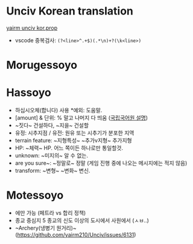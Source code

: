 # Unciv Korean translation
[yairm unciv kor.prop](https://github.com/yairm210/Unciv/blob/master/android/assets/jsons/translations/Korean.properties)
- vscode 중복검사: ```(?<line>^.+$)(.*\n)+?(\k<line>)```

# Morugessoyo


# Hassoyo
- 하십시오체(합니다) 사용 *예외: 도움말.
- [amount] & 단위: % 말고 나머지 다 띄움 ([국립국어원 설명](https://www.korean.go.kr/front/onlineQna/onlineQnaView.do?mn_id=216&qna_seq=117010))
- ~짓다~ 건설하다, ~지을~ 건설할
- 유정: 시추지점 / 유전: 원유 또는 시추기가 분포한 지역
- terrain feature: ~지형특성~ ~추가v지형~ 추가지형
- HP: ~체력~ HP. 어느 쪽이든 하나로만 통일할것.
- unknown: ~미지의~ 알 수 없는.
- are you sure~: ~정말로~ 정말 (게임 진행 중에 나오는 메시지에는 적지 않음)
- transform: ~변형~ ~변화~ 변신.

# Motessoyo
- 에만 가능 (페트라 vs 합리 정책)
- 종교 중심지 5 종교의 신도 이상의 도시에서 사원에서 (ㅅㅂ..)
- ~Archery(냉병기 원거리)~ (https://github.com/yairm210/Unciv/issues/6131)

